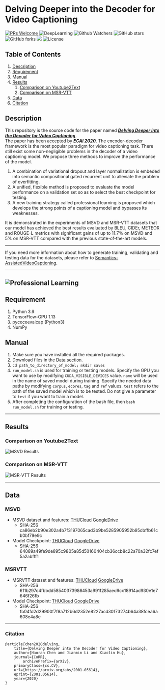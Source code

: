 # Delving Deeper into the Decoder for Video Captioning
[![PRs Welcome](https://img.shields.io/badge/PRs-welcome-brightgreen.svg?style=flat-square)](http://makeapullrequest.com) 
![DeepLearning](https://img.shields.io/badge/VideoCaptioning-DeepLearning-orange)
![Github Watchers](https://img.shields.io/github/watchers/WingsBrokenAngel/delving-deeper-into-the-decoder-for-video-captioning?color=brightgreen)
![GitHub stars](https://img.shields.io/github/stars/WingsBrokenAngel/delving-deeper-into-the-decoder-for-video-captioning?color=brightgreen)
![GitHub forks](https://img.shields.io/github/forks/WingsBrokenAngel/delving-deeper-into-the-decoder-for-video-captioning?color=brightgreen&label=Fork)
![](https://img.shields.io/badge/ECAIpaper-SourceCode-yellow)
![License](https://img.shields.io/github/license/WingsBrokenAngel/delving-deeper-into-the-decoder-for-video-captioning.svg?color=brightgreen&style=flat)
## Table of Contents
1. [Description](#description)
2. [Requirement](#requirement)
3. [Manual](#manual)
4. [Results](#results)
    1. [Comparison on Youtube2Text](#cy)
    2. [Comparison on MSR-VTT](#cm)
5. [Data](#data)
6. [Citation](#citation)

## <a name="description"></a> Description
This repository is the source code for the paper named [***Delving Deeper into the Decoder for Video Captioning***](https://arxiv.org/abs/2001.05614).  
The paper has been accepted by [***ECAI 2020***](http://ecai2020.eu/). The encoder-decoder framework is the most popular paradigm for video captioning task. There still exist some non-negligible problems in the decoder of a video captioning model. We propose three methods to improve the performance of the model.
1. A combination of variational dropout and layer normalization is embeded into semantic compositional gated recurrent unit to alleviate the problem of overfitting. 
2. A unified, flexible method is proposed to evaluate the model performance on a validation set so as to select the best checkpoint for testing. 
3. A new training strategy called professional learning is proposed which develops the strong points of a captioning model and bypasses its weaknesses.

It is demonstrated in the experiments of MSVD and MSR-VTT datasets that our model has achieved the best results evaluated by BLEU, CIDEr, METEOR and ROUGE-L metrics with significant gains of up to 11.7% on MSVD and 5% on MSR-VTT compared with the previous state-of-the-art models.

---

If you need more information about how to generate training, validating and testing data for the datasets, please refer to [Semantics-AssistedVideoCaptioning](https://github.com/WingsBrokenAngel/Semantics-AssistedVideoCaptioning).

---

![Professional Learning](./imgs/professional_learning.png)
---

## <a name="requirement"></a>Requirement
1. Python 3.6
2. TensorFlow-GPU 1.13
3. pycocoevalcap (Python3)
4. NumPy

## <a name="manual"></a>Manual
1. Make sure you have installed all the required packages.
2. Download files in the [Data section](#data).
3. `cd path_to_directory_of_model; mkdir saves`
4. `run_model.sh` is used for training or testing models.
 Specify the GPU you want to use by modifying `CUDA_VISIBLE_DEVICES` value. `name` will be used in the name of saved model during training. Specify the needed data paths by modifying `corpus`, `ecores`, `tag` and `ref` values. `test` refers to the path of the saved model which is to be tested. Do not give a parameter to `test` if you want to train a model.
5. After completing the configuration of the bash file, then `bash run_model.sh` for training or testing.

---
## <a name="results"></a> Results

### <a name="cy"></a> Comparison on Youtube2Text

![MSVD Results](./imgs/msvd_results.png)

### <a name="cm"></a> Comparison on MSR-VTT

![MSR-VTT Results](./imgs/msrvtt_results.png)


---
## <a name="data"></a> Data

### <a name="dmsvd"></a> MSVD
- MSVD dataset and features: 
[THUCloud](https://cloud.tsinghua.edu.cn/f/783e3bf2eb8d43748b97/?dl=1)
[GoogleDrive](https://drive.google.com/file/d/17zeh7h3DOT--XRjlrocdiVR134l9VTu9/view?usp=sharing)
    * SHA-256 ca86eb2b90e302a4b7f3197065cad3b9be5285905952b95dbffb61cb0bf79e9c
- Model Checkpoint: 
[THUCloud](https://cloud.tsinghua.edu.cn/f/ac32b88227d34050b421/?dl=1)
[GoogleDrive](https://drive.google.com/file/d/1RMoW_q_dcfl06IB7SG-lFEN-gvNSMcIh/view?usp=sharing)
    * SHA-256 64089a49fe9de895c9805a85d50160404cb36ccb8c22a70a32fc7ef5a2abfff1

### <a name="dmsrvtt"></a> MSRVTT
- MSRVTT dataset and features: 
[THUCloud](https://cloud.tsinghua.edu.cn/f/2760b68aaf9944649690/?dl=1)
[GoogleDrive](https://drive.google.com/file/d/1NXHxOCfkDnrFDX9c8jygvYMwkOi5vksf/view?usp=sharing)
    * SHA-256 611b297c4fbbdd58540373986453a991f285aed6cc18914ad930e1e7646f26fb
- Model Checkpoint: 
[THUCloud](https://cloud.tsinghua.edu.cn/f/90ac952f971c4f24994d/?dl=1)
[GoogleDrive](https://drive.google.com/file/d/1AJdKFG64ztmLDBg4U4uo7_fjINrpksE6/view?usp=sharing)
    * SHA-256 fb04fd2d29900f7f8a712b6d2352e8227acd30173274b64a38fcea6a608e4a8e

---

### <a name="citation"></a> Citation
```
@article{chen2020delving,
	title={Delving Deeper into the Decoder for Video Captioning},
	author={Haoran Chen and Jianmin Li and Xiaolin Hu},
	journal={CoRR},
    	archivePrefix={arXiv},
	primaryClass={cs.CV},
	url={https://arxiv.org/abs/2001.05614},
	eprint={2001.05614},
	year={2020}
}
```
